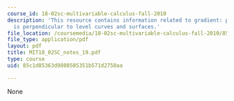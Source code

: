```yaml
---
course_id: 18-02sc-multivariable-calculus-fall-2010
description: 'This resource contains information related to gradient: proof that it
  is perpendicular to level curves and surfaces.'
file_location: /coursemedia/18-02sc-multivariable-calculus-fall-2010/85c1d85363d9808505351b571d2750aa_MIT18_02SC_notes_19.pdf
file_type: application/pdf
layout: pdf
title: MIT18_02SC_notes_19.pdf
type: course
uid: 85c1d85363d9808505351b571d2750aa

---
```

None